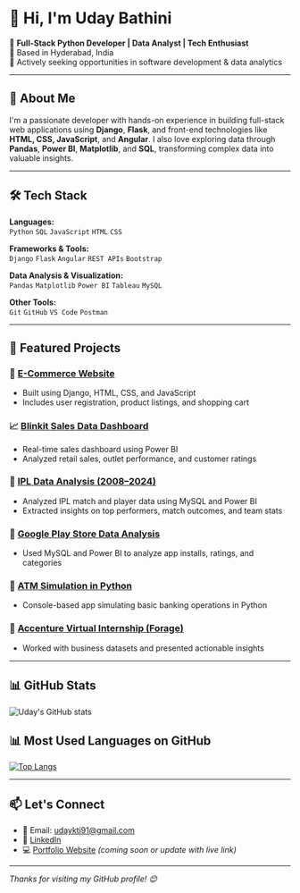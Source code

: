 # 👋 Hi, I'm Uday Bathini

🎯 **Full-Stack Python Developer | Data Analyst | Tech Enthusiast**  
📍 Based in Hyderabad, India  
💼 Actively seeking opportunities in software development & data analytics

---

## 🚀 About Me

I'm a passionate developer with hands-on experience in building full-stack web applications using **Django**, **Flask**, and front-end technologies like **HTML, CSS, JavaScript**, and **Angular**. I also love exploring data through **Pandas**, **Power BI**, **Matplotlib**, and **SQL**, transforming complex data into valuable insights.

---

## 🛠️ Tech Stack

**Languages:**  
`Python` `SQL` `JavaScript` `HTML` `CSS`

**Frameworks & Tools:**  
`Django` `Flask` `Angular` `REST APIs` `Bootstrap`

**Data Analysis & Visualization:**  
`Pandas` `Matplotlib` `Power BI` `Tableau` `MySQL`

**Other Tools:**  
`Git` `GitHub` `VS Code` `Postman`

---

## 📌 Featured Projects

### 🛒 [E-Commerce Website](#)
- Built using Django, HTML, CSS, and JavaScript
- Includes user registration, product listings, and shopping cart

### 📈 [Blinkit Sales Data Dashboard](#)
- Real-time sales dashboard using Power BI
- Analyzed retail sales, outlet performance, and customer ratings

### 🏏 [IPL Data Analysis (2008–2024)](#)
- Analyzed IPL match and player data using MySQL and Power BI
- Extracted insights on top performers, match outcomes, and team stats

### 📱 [Google Play Store Data Analysis](#)
- Used MySQL and Power BI to analyze app installs, ratings, and categories

### 🏧 [ATM Simulation in Python](#)
- Console-based app simulating basic banking operations in Python

### 💼 [Accenture Virtual Internship (Forage)](#)
- Worked with business datasets and presented actionable insights

---

## 📊 GitHub Stats

![Uday's GitHub stats](https://github-readme-stats.vercel.app/api?username=Uday-37-ux&show_icons=true&theme=default)

## 📊 Most Used Languages on GitHub

[![Top Langs](https://github-readme-stats.vercel.app/api/top-langs/?username=Uday-37-ux&layout=compact&hide=Jupyter%20Notebook)](https://github.com/Uday-37-ux)


---

## 📫 Let's Connect

- 📧 Email: [udaykti91@gmail.com](mailto:udaykti91@gmail.com)
- 💼 [LinkedIn](https://www.linkedin.com/in/uday-bathini-690b29257/)
- 💻 [Portfolio Website](#) *(coming soon or update with live link)*

---

*Thanks for visiting my GitHub profile! 😊*

